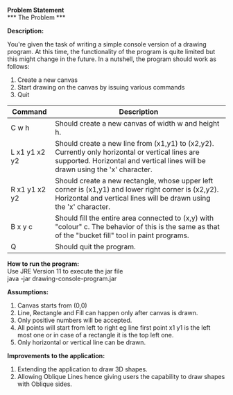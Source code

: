 **Problem Statement** <br />
*** The Problem ***

__Description:__

You're given the task of writing a simple console version of a drawing program. 
At this time, the functionality of the program is quite limited but this might change in the future. 
In a nutshell, the program should work as follows:
 1. Create a new canvas
 2. Start drawing on the canvas by issuing various commands
 3. Quit


**Command** 	        |**Description**|
 ---------------------- |---------------|
C w h                   |Should create a new canvas of width w and height h.
L x1 y1 x2 y2           |Should create a new line from (x1,y1) to (x2,y2). Currently only horizontal or vertical lines are supported. Horizontal and vertical lines will be drawn using the 'x' character.
R x1 y1 x2 y2           |Should create a new rectangle, whose upper left corner is (x1,y1) and lower right corner is (x2,y2). Horizontal and vertical lines will be drawn using the 'x' character.
B x y c                 |Should fill the entire area connected to (x,y) with "colour" c. The behavior of this is the same as that of the "bucket fill" tool in paint programs.
Q                       |Should quit the program.




**How to run the program:** <br />
Use JRE Version 11 to execute the jar file <br />
java -jar drawing-console-program.jar

**Assumptions:**
 1. Canvas starts from (0,0)
 2. Line, Rectangle and Fill can happen only after canvas is drawn.
 3. Only positive numbers will be accepted.
 4. All points will start from left to right eg line first point x1 y1 is the left most one or in case of a rectangle it is the top left one.
 5. Only horizontal or vertical line can be drawn.


**Improvements to the application:**
 1. Extending the application to draw 3D shapes.
 2. Allowing Oblique Lines hence giving users the capability to draw shapes with Oblique sides.



